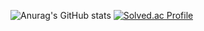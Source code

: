 ![Anurag's GitHub stats](https://github-readme-stats.vercel.app/api?username=wnd06&show_icons=true&theme=dark)
[![Solved.ac Profile](http://mazassumnida.wtf/api/generate_badge?boj=wnd0605)](https://solved.ac/wnd0605)
